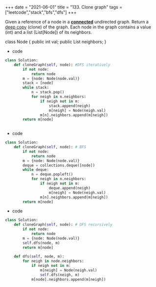 +++ 
date = "2021-06-01"
title = "133. Clone graph"
tags = ["leetcode","stack","bfs","dfs"]
+++

Given a reference of a node in a **[connected](https://en.wikipedia.org/wiki/Connectivity_(graph_theory)#Connected_graph)** undirected graph.
Return a [deep copy](https://en.wikipedia.org/wiki/Object_copying#Deep_copy) (clone) of the graph.
Each node in the graph contains a value (int) and a list (List[Node]) of its neighbors.

class Node { public int val; public List<Node> neighbors; }

- code
```py
class Solution:
    def cloneGraph(self, node): #DFS iteratively
        if not node:
            return node
        m = {node: Node(node.val)}
        stack = [node]
        while stack:
            n = stack.pop()
            for neigh in n.neighbors:
                if neigh not in m:
                    stack.append(neigh)
                    m[neigh] = Node(neigh.val)
                m[n].neighbors.append(m[neigh])
        return m[node]
        

```
- code
```py
class Solution:
    def cloneGraph(self, node): # BFS 
        if not node:
            return node
        m = {node: Node(node.val)}
        deque = collections.deque([node])
        while deque:
            n = deque.popleft()
            for neigh in n.neighbors:
                if neigh not in m:
                    deque.append(neigh)
                    m[neigh] = Node(neigh.val)
                m[n].neighbors.append(m[neigh])
        return m[node]

```
- code
```py
class Solution:
    def cloneGraph(self, node): # DFS recursively
        if not node:
            return node
        m = {node: Node(node.val)}
        self.dfs(node, m)
        return m[node]
    
    def dfs(self, node, m):
        for neigh in node.neighbors:
            if neigh not in m:
                m[neigh] = Node(neigh.val)
                self.dfs(neigh, m)
            m[node].neighbors.append(m[neigh])

```
